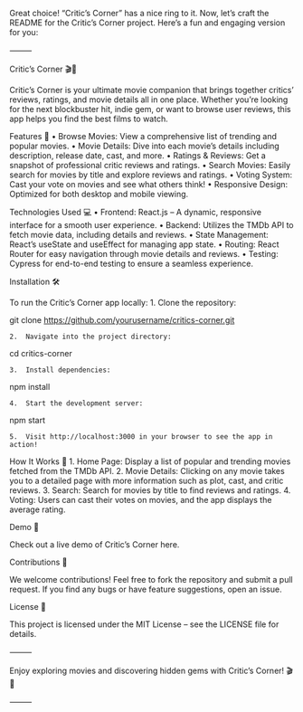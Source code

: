 Great choice! “Critic’s Corner” has a nice ring to it. Now, let’s craft the README for the Critic’s Corner project. Here’s a fun and engaging version for you:

⸻

Critic’s Corner 🎬🍿

Critic’s Corner is your ultimate movie companion that brings together critics’ reviews, ratings, and movie details all in one place. Whether you’re looking for the next blockbuster hit, indie gem, or want to browse user reviews, this app helps you find the best films to watch.

Features 🌟
	•	Browse Movies: View a comprehensive list of trending and popular movies.
	•	Movie Details: Dive into each movie’s details including description, release date, cast, and more.
	•	Ratings & Reviews: Get a snapshot of professional critic reviews and ratings.
	•	Search Movies: Easily search for movies by title and explore reviews and ratings.
	•	Voting System: Cast your vote on movies and see what others think!
	•	Responsive Design: Optimized for both desktop and mobile viewing.

Technologies Used 💻
	•	Frontend: React.js – A dynamic, responsive interface for a smooth user experience.
	•	Backend: Utilizes the TMDb API to fetch movie data, including details and reviews.
	•	State Management: React’s useState and useEffect for managing app state.
	•	Routing: React Router for easy navigation through movie details and reviews.
	•	Testing: Cypress for end-to-end testing to ensure a seamless experience.

Installation 🛠

To run the Critic’s Corner app locally:
	1.	Clone the repository:

git clone https://github.com/yourusername/critics-corner.git


	2.	Navigate into the project directory:

cd critics-corner


	3.	Install dependencies:

npm install


	4.	Start the development server:

npm start


	5.	Visit http://localhost:3000 in your browser to see the app in action!

How It Works 🧠
	1.	Home Page: Display a list of popular and trending movies fetched from the TMDb API.
	2.	Movie Details: Clicking on any movie takes you to a detailed page with more information such as plot, cast, and critic reviews.
	3.	Search: Search for movies by title to find reviews and ratings.
	4.	Voting: Users can cast their votes on movies, and the app displays the average rating.

Demo 🎥

Check out a live demo of Critic’s Corner here.

Contributions 🤝

We welcome contributions! Feel free to fork the repository and submit a pull request. If you find any bugs or have feature suggestions, open an issue.

License 📄

This project is licensed under the MIT License – see the LICENSE file for details.

⸻

Enjoy exploring movies and discovering hidden gems with Critic’s Corner! 🎬🍿

⸻
